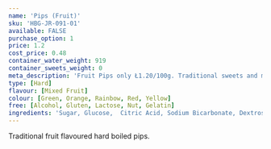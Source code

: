 ```yaml
---
name: 'Pips (Fruit)'
sku: 'HBG-JR-091-01'
available: FALSE
purchase_option: 1
price: 1.2
cost_price: 0.48
container_water_weight: 919
container_sweets_weight: 0
meta_description: 'Fruit Pips only Ł1.20/100g. Traditional sweets and more at Humbugs Confectionery Store. Specialists in satisfying your sweet tooth!'
type: [Hard]
flavour: [Mixed Fruit]
colour: [Green, Orange, Rainbow, Red, Yellow]
free: [Alcohol, Gluten, Lactose, Nut, Gelatin]
ingredients: 'Sugar, Glucose,  Citric Acid, Sodium Bicarbonate, Dextrose, Maize Starch, Flavouring, Colours: E104, E122, E129, E133; Anit-Caking Agent: Tri-Calcium Phosate'
---
```

Traditional fruit flavoured hard boiled pips.